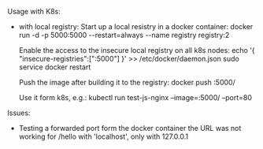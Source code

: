 Usage with K8s:
 - with local registry:
   Start up a local resistry in a docker container:
   docker run -d -p 5000:5000 --restart=always --name registry registry:2
   
   Enable the access to the insecure local registry on all k8s nodes:
   echo '{ "insecure-registries":["<IP of local registry>:5000"] }' >> /etc/docker/daemon.json
   sudo service docker restart
 
   Push the image after building it to the registry:
   docker push <IP of local registry>:5000/<tag-of-image>
 
   Use it form k8s, e.g.:
   kubectl run test-js-nginx –image=<IP of local registry>:5000/<tag-of-image> –port=80

Issues:
 - Testing a forwarded port form the docker container the URL was not working for /hello with 'localhost', only with 127.0.0.1 
